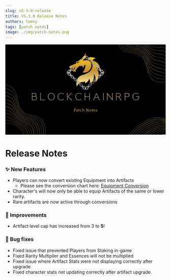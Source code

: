 ```yaml
---
slug: v5-3-0-release
title: V5.3.0 Release Notes
authors: tomny
tags: [patch notes]
image: ./img/patch-notes.png
---
```


![Banner](./img/patch-notes.png)

# Release Notes

### ✨ New Features

- Players can now convert existing Equipment into Artifacts
  - Please see the conversion chart here: [Equipment Conversion](/docs/game-mechanics/artifacts/conversion)
- Character's will now only be able to equip Artifacts of the same or lower rarity.
- Rare artifacts are now active through conversions

### 🎨 Improvements

- Artifact level cap has increased from 3 to **5**!

### 🐛 Bug fixes

- Fixed issue that prevented Players from Staking in-game
- Fixed Rarity Multiplier and Essences will not be multiplied
- Fixed issue where Artifact Stats were not displaying correctly after upgrade
- Fixed character stats not updating correctly after artifact upgrade.
